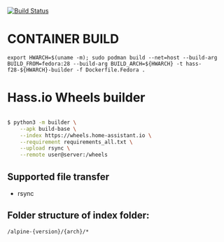 [![Build Status](https://dev.azure.com/home-assistant/Hass.io/_apis/build/status/wheels?branchName=master)](https://dev.azure.com/home-assistant/Hass.io/_build/latest?definitionId=11&branchName=master)


# CONTAINER BUILD
```
export HWARCH=$(uname -m); sudo podman build --net=host --build-arg BUILD_FROM=fedora:28 --build-arg BUILD_ARCH=${HWARCH} -t hass-f28-${HWARCH}-builder -f Dockerfile.Fedora .
```

# Hass.io Wheels builder

```sh

$ python3 -m builder \
    --apk build-base \
    --index https://wheels.home-assistant.io \
    --requirement requirements_all.txt \
    --upload rsync \
    --remote user@server:/wheels
```

## Supported file transfer

- rsync

## Folder structure of index folder:

`/alpine-{version}/{arch}/*`
